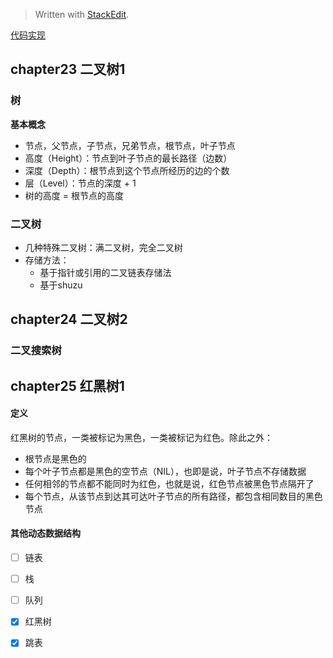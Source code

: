 


> Written with [StackEdit](https://stackedit.io/).

[代码实现](https://github.com/shenc3/beauty-of-algo/blob/master/chapter24-tree.py)

## chapter23 二叉树1

### 树
**基本概念**
* 节点，父节点，子节点，兄弟节点，根节点，叶子节点
* 高度（Height）：节点到叶子节点的最长路径（边数）
* 深度（Depth）：根节点到这个节点所经历的边的个数
* 层（Level）：节点的深度 + 1
* 树的高度 = 根节点的高度

### 二叉树
* 几种特殊二叉树：满二叉树，完全二叉树
* 存储方法：
	* 基于指针或引用的二叉链表存储法
	* 基于shuzu

## chapter24 二叉树2

### 二叉搜索树

## chapter25 红黑树1
#### 定义

红黑树的节点，一类被标记为黑色，一类被标记为红色。除此之外：
* 根节点是黑色的
* 每个叶子节点都是黑色的空节点（NIL），也即是说，叶子节点不存储数据
* 任何相邻的节点都不能同时为红色，也就是说，红色节点被黑色节点隔开了
* 每个节点，从该节点到达其可达叶子节点的所有路径，都包含相同数目的黑色节点

#### 其他动态数据结构
* [ ] 链表
* [ ] 栈
* [ ] 队列
* [x] 红黑树
* [x] 跳表


<!--stackedit_data:
eyJoaXN0b3J5IjpbLTk5MDA5MDEzNiwtMTg5NjMzNzc2OCwtMT
AxMzIxNjExLC05ODQ5OTQ3MjEsLTE4NDkxMTg1NDksLTE2MzQw
NjczOTJdfQ==
-->